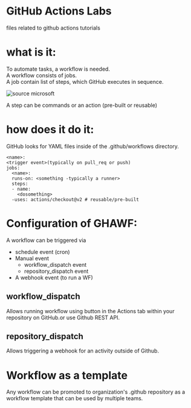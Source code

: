 # GitHub Actions Labs
files related to github actions tutorials

# what is it:
To automate tasks, a workflow is needed.  
A workflow consists of jobs.  
A job contain list of steps, which GitHub executes in sequence. 

![source microsoft](https://learn.microsoft.com/en-us/training/github/github-actions-automate-tasks/media/github-actions-workflow-components.png)

A step can be commands or an action (pre-built or reusable) 
# how does it do it:
 GitHub looks for YAML files inside of the .github/workflows directory.


```
<name>:
<trigger event>(typically on pull_req or push)
jobs:
  <name>:
  runs-on: <something -typically a runner>
  steps: 
  - name:
    <dosomething>
  -uses: actions/checkout@v2 # reusable/pre-built
```

# Configuration of GHAWF: 
A workflow can be triggered via
* schedule event (cron)  
* Manual event  
    * workflow_dispatch event  
    * repository_dispatch event  
* A webhook event (to run a WF)  

## workflow_dispatch
Allows running workflow using button in the Actions tab within your repository on GitHub.or use Github REST API. 
## repository_dispatch 
Allows triggering a webhook for an activity outside of Github. 

# Workflow as a template 
Any workflow can be promoted to organization's .github repository as a workflow template that can be used by multiple teams.  
